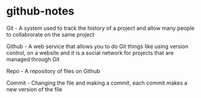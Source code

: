 # github-notes

Git - A system used to track the history of a project and allow many people to collabrorate on the same project

Github - A web service that allows you to do Git things like using version control, on a website and it is a social network for projects that are managed through Git

Repo - A repository of files on Github

Commit - Changing the file and making a commit, each commit makes a new version of the file
